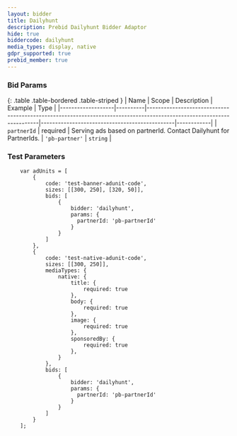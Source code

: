```yaml
---
layout: bidder
title: Dailyhunt
description: Prebid Dailyhunt Bidder Adaptor
hide: true
biddercode: dailyhunt
media_types: display, native
gdpr_supported: true
prebid_member: true
---
```


### Bid Params

{: .table .table-bordered .table-striped }
| Name              | Scope    | Description                                                                                                          | Example                                       | Type       |
|-------------------|----------|----------------------------------------------------------------------------------------------------------------------|-----------------------------------------------|------------|
| `partnerId`          | required | Serving ads based on partnerId. Contact Dailyhunt for PartnerIds.                                    | `'pb-partner'`                                      | `string`  |

### Test Parameters
```
    var adUnits = [
        {
            code: 'test-banner-adunit-code',
            sizes: [[300, 250], [320, 50]],
            bids: [
                {
                    bidder: 'dailyhunt',
                    params: {
                      partnerId: 'pb-partnerId'
                    }
                }
            ]
        },
        {
            code: 'test-native-adunit-code',
            sizes: [[300, 250]],
            mediaTypes: {
                native: {
                    title: {
                        required: true
                    },
                    body: {
                        required: true
                    },
                    image: {
                        required: true
                    },
                    sponsoredBy: {
                        required: true
                    },
                }
            },
            bids: [
                {
                    bidder: 'dailyhunt',
                    params: {
                      partnerId: 'pb-partnerId'
                    }
                }
            ]
        }
    ];
```
